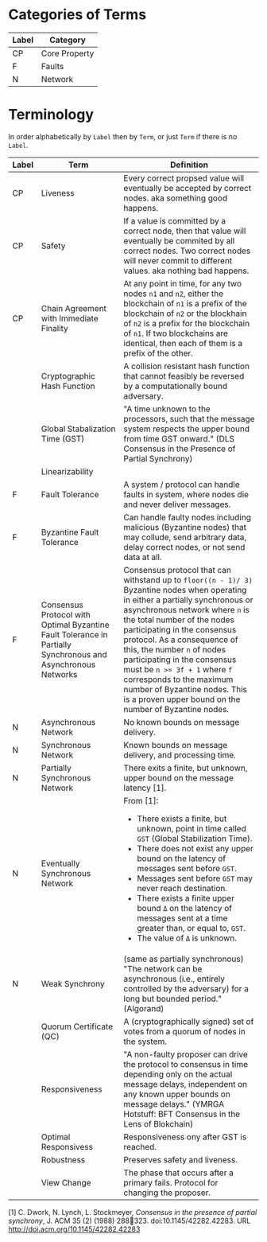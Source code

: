 
# Categories of Terms

| Label | Category | 
--------|------------
| CP    | Core Property |
| F     | Faults  |
| N     | Network | 

# Terminology

In order alphabetically by `Label` then by `Term`, or just `Term` if there is no `Label`.  

|Label | Term                                | Definition      |
|------| ----------------------------------  | --------------- |
| CP | Liveness             | Every correct propsed value will eventually be accepted by correct nodes. aka something good happens. | 
| CP | Safety              | If a value is committed by a correct node, then that value will eventually be commited by all correct nodes. Two correct nodes will never commit to different values. aka nothing bad happens. 
| CP | Chain Agreement with Immediate Finality |   At any point in time, for any two nodes `n1` and `n2`, either the blockchain of `n1` is a prefix of the blockchain of `n2` or the blockhain of `n2` is a prefix for the blockchain of `n1`. If two blockchains are identical, then each of them is a prefix of the other. |
|| Cryptographic Hash Function         | A collision resistant hash function that cannot feasibly be reversed by a computationally bound adversary.
|| Global Stabalization Time (GST)     | "A time unknown to the processors, such that the message system respects the upper bound from time GST onward." (DLS Consensus in the Presence of Partial Synchrony) 
|| Linearizability                     | 
|F | Fault Tolerance                     | A system / protocol can handle faults in system, where nodes die and never deliver messages. 
|F | Byzantine Fault Tolerance           | Can handle faulty nodes including malicious (Byzantine nodes) that may collude, send arbitrary data, delay correct nodes, or not send data at all.
|F | Consensus Protocol with Optimal Byzantine Fault Tolerance in Partially Synchronous and Asynchronous Networks | Consensus protocol that can withstand up to `floor((n - 1)/ 3)` Byzantine nodes when operating in either a partially synchronous or asynchronous network where `n` is the total number of the nodes participating in the consensus protocol. As a consequence of this, the number `n` of nodes participating in the consensus must be `n >= 3f + 1` where `f` corresponds to the maximum number of Byzantine nodes. This is a proven upper bound on the number of Byzantine nodes.  
|N | Asynchronous Network                | No known bounds on message delivery.
|N | Synchronous Network                 | Known bounds on message delivery, and processing time.
|N | Partially Synchronous Network       | There exits a finite, but unknown, upper bound on the message latency [1].
|N | Eventually Synchronous Network       | From [1]:<br><ul><li>There exists a finite, but unknown, point in time called `GST` (Global Stabilization Time).</li> <li>There does not exist any upper bound on the latency of messages sent before `GST`.</li> <li>Messages sent before `GST` may never reach destination.</li><li>There exists a finite upper bound `Δ` on the latency of messages sent at a time greater than, or equal to, `GST`.</li><li>The value of `Δ` is unknown.</li></ul>
|N | Weak Synchrony              | (same as partially synchronous) "The network can be asynchronous (i.e., entirely controlled by the adversary) for a long but bounded period." (Algorand)
|| Quorum Certificate (QC)             | A (cryptographically signed) set of votes from a quorum of nodes in the system.
|| Responsiveness                      | "A non-faulty proposer can drive the protocol to consensus in time depending only on the actual message delays, independent on any known upper bounds on message delays." (YMRGA Hotstuff: BFT Consensus in the Lens of Blokchain)
|| Optimal Responsivess                | Responsiveness ony after GST is reached.
|| Robustness                          | Preserves safety and liveness. 
|| View Change                         | The phase that occurs after a primary fails. Protocol for changing the proposer. 

[1] C. Dwork, N. Lynch, L. Stockmeyer, *Consensus in the presence of partial synchrony*, J. ACM 35 (2) (1988) 288323. doi:10.1145/42282.42283. URL http://doi.acm.org/10.1145/42282.42283
